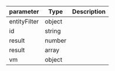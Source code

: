 | parameter | Type | Description |
| ----------- | ----------- |----------- |
| entityFilter  |  object  |    |
| id  |  string  |    |
| result  |  number  |    |
| result  |  array  |    |
| vm  |  object  |    |